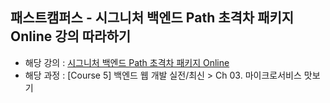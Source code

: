## 패스트캠퍼스 - 시그니처 백엔드 Path 초격차 패키지 Online 강의 따라하기
- 해당 강의 : [시그니처 백엔드 Path 초격차 패키지 Online](https://fastcampus.co.kr/dev_online_besignature)
- 해당 과정 : [Course 5] 백엔드 웹 개발 실전/최신 > Ch 03. 마이크로서비스 맛보기
